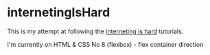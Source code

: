 # internetingIsHard
This is my attempt at following the [interneting is hard](https://internetingishard.com/) tutorials.

I'm currently on HTML & CSS No 8 (flexbox) - flex container direction
